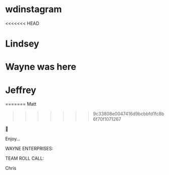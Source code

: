 # wdinstagram

<<<<<<< HEAD


# Lindsey 


# Wayne was here


# Jeffrey

=======
Matt
>>>>>>> 9c33808e0047416d9bcbbfd1fc8b6f70f1071267

:tada:

Enjoy… 

WAYNE ENTERPRISES:   

TEAM ROLL CALL:

Chris
